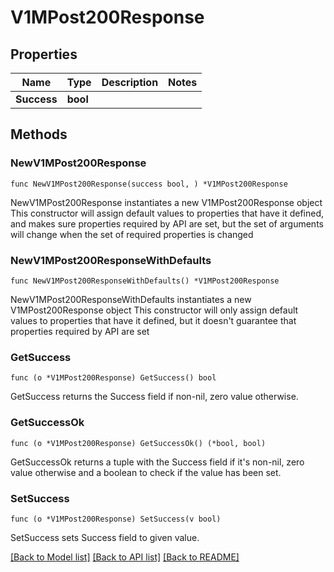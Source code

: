 # V1MPost200Response

## Properties

Name | Type | Description | Notes
------------ | ------------- | ------------- | -------------
**Success** | **bool** |  | 

## Methods

### NewV1MPost200Response

`func NewV1MPost200Response(success bool, ) *V1MPost200Response`

NewV1MPost200Response instantiates a new V1MPost200Response object
This constructor will assign default values to properties that have it defined,
and makes sure properties required by API are set, but the set of arguments
will change when the set of required properties is changed

### NewV1MPost200ResponseWithDefaults

`func NewV1MPost200ResponseWithDefaults() *V1MPost200Response`

NewV1MPost200ResponseWithDefaults instantiates a new V1MPost200Response object
This constructor will only assign default values to properties that have it defined,
but it doesn't guarantee that properties required by API are set

### GetSuccess

`func (o *V1MPost200Response) GetSuccess() bool`

GetSuccess returns the Success field if non-nil, zero value otherwise.

### GetSuccessOk

`func (o *V1MPost200Response) GetSuccessOk() (*bool, bool)`

GetSuccessOk returns a tuple with the Success field if it's non-nil, zero value otherwise
and a boolean to check if the value has been set.

### SetSuccess

`func (o *V1MPost200Response) SetSuccess(v bool)`

SetSuccess sets Success field to given value.



[[Back to Model list]](../README.md#documentation-for-models) [[Back to API list]](../README.md#documentation-for-api-endpoints) [[Back to README]](../README.md)


